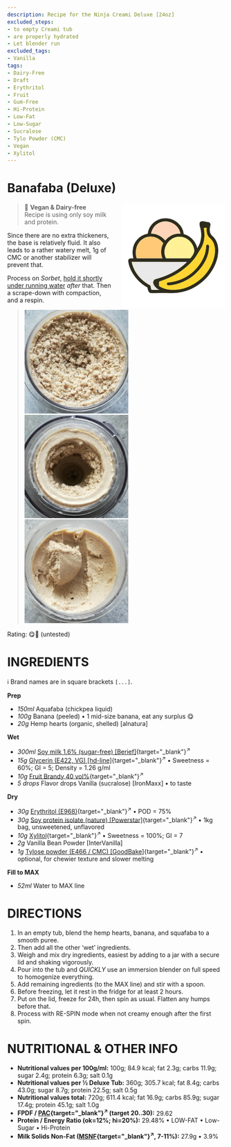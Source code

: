 ```yaml
---
description: Recipe for the Ninja Creami Deluxe [24oz]
excluded_steps:
- to empty Creami tub
- are properly hydrated
- Let blender run
excluded_tags:
- Vanilla
tags:
- Dairy-Free
- Draft
- Erythritol
- Fruit
- Gum-Free
- Hi-Protein
- Low-Fat
- Low-Sugar
- Sucralose
- Tylo Powder (CMC)
- Vegan
- Xylitol
---
```

# Banafaba (Deluxe)
<img style="float: right; margin-left: 1.5em;" width=240 alt="Logo" src="https://raw.githubusercontent.com/jhermann/ice-creamery/refs/heads/main/assets/banana-ice-cream-logo.png" />

> 🌿 **Vegan & Dairy-free**<br />Recipe is using only soy milk and protein.

Since there are no extra thickeners, the base is relatively fluid.
It also leads to a rather watery melt, 1g of CMC or another stabilizer will prevent that.

Process on *Sorbet*, [hold it shortly under running water](https://jhermann.github.io/ice-creamery/info/tips%2Btricks/#handling-of-icy-sides-bottom)
*after* that. Then a scrape-down with compaction, and a respin.

> <img width=240 alt="After Sorbet" src="Banafaba_2025-06-13_1.jpg" class="zoomable" />
> <img width=240 alt="After Respin" src="Banafaba_2025-06-13_2.jpg" class="zoomable" />
> <img width=240 alt="Flat + Scooped" src="Banafaba_2025-06-13_3.jpg" class="zoomable" />

Rating: 😋🍌 (untested)

# INGREDIENTS

ℹ️ Brand names are in square brackets `[...]`.

**Prep**

  - _150ml_ Aquafaba (chickpea liquid)
  - _100g_ Banana (peeled) • 1 mid-size banana, eat any surplus 😋
  - _20g_ Hemp hearts (organic, shelled) [alnatura]

**Wet**

  - _300ml_ [Soy milk 1.6% (sugar-free) \[Berief\]](/ice-creamery/info/ingredients/#soy-milk){target="_blank"}<sup>↗</sup>
  - _15g_ [Glycerin (E422, VG) \[hd-line\]](/ice-creamery/info/ingredients/#vegetable-glycerin-glycerol-vg-e422){target="_blank"}<sup>↗</sup> • Sweetness = 60%; GI = 5; Density = 1.26 g/ml
  - _10g_ [Fruit Brandy 40 vol%](/ice-creamery/info/ingredients/#alcohol-ethanol){target="_blank"}<sup>↗</sup>
  - _5 drops_ Flavor drops Vanilla (sucralose) [IronMaxx] • to taste

**Dry**

  - _30g_ [Erythritol (E968)](/ice-creamery/info/ingredients/#erythritol-e968){target="_blank"}<sup>↗</sup> • POD = 75%
  - _30g_ [Soy protein isolate (nature) \[Powerstar\]](/ice-creamery/info/ingredients/#soy-protein-isolate){target="_blank"}<sup>↗</sup> • 1kg bag, unsweetened, unflavored
  - _10g_ [Xylitol](/ice-creamery/info/ingredients/#xylitol-e967){target="_blank"}<sup>↗</sup> • Sweetness = 100%; GI = 7
  - _2g_ Vanilla Bean Powder [InterVanilla]
  - _1g_ [Tylose powder (E466 / CMC) \[GoodBake\]](/ice-creamery/info/ingredients/#carboxymethyl-cellulose-cmc-e466){target="_blank"}<sup>↗</sup> • optional, for chewier texture and slower melting

**Fill to MAX**

  - _52ml_ Water to MAX line

# DIRECTIONS

 1. In an empty tub, blend the hemp hearts, banana, and squafaba to a smooth puree.
 1. Then add all the other ‘wet’ ingredients.
 1. Weigh and mix dry ingredients, easiest by adding to a jar with a secure lid and shaking vigorously.
 1. Pour into the tub and *QUICKLY* use an immersion blender on full speed to homogenize everything.
 1. Add remaining ingredients (to the MAX line) and stir with a spoon.
 1. Before freezing, let it rest in the fridge for at least 2 hours.
 1. Put on the lid, freeze for 24h, then spin as usual. Flatten any humps before that.
 1. Process with RE-SPIN mode when not creamy enough after the first spin.

# NUTRITIONAL & OTHER INFO
- **Nutritional values per 100g/ml:** 100g; 84.9 kcal; fat 2.3g; carbs 11.9g; sugar 2.4g; protein 6.3g; salt 0.1g
- **Nutritional values per ½ Deluxe Tub:** 360g; 305.7 kcal; fat 8.4g; carbs 43.0g; sugar 8.7g; protein 22.5g; salt 0.5g
- **Nutritional values total:** 720g; 611.4 kcal; fat 16.9g; carbs 85.9g; sugar 17.4g; protein 45.1g; salt 1.0g
- **FPDF / [PAC](/ice-creamery/info/glossary/#potere-anti-congelante-pac){target="_blank"}<sup>↗</sup> (target 20..30):** 29.62
- **Protein / Energy Ratio (ok=12%; hi=20%):** 29.48% • LOW-FAT • Low-Sugar • Hi-Protein
- **Milk Solids Non-Fat ([MSNF](/ice-creamery/info/glossary/#milk-solids-not-fat-msnf){target="_blank"}<sup>↗</sup>, 7-11%):** 27.9g • 3.9%
